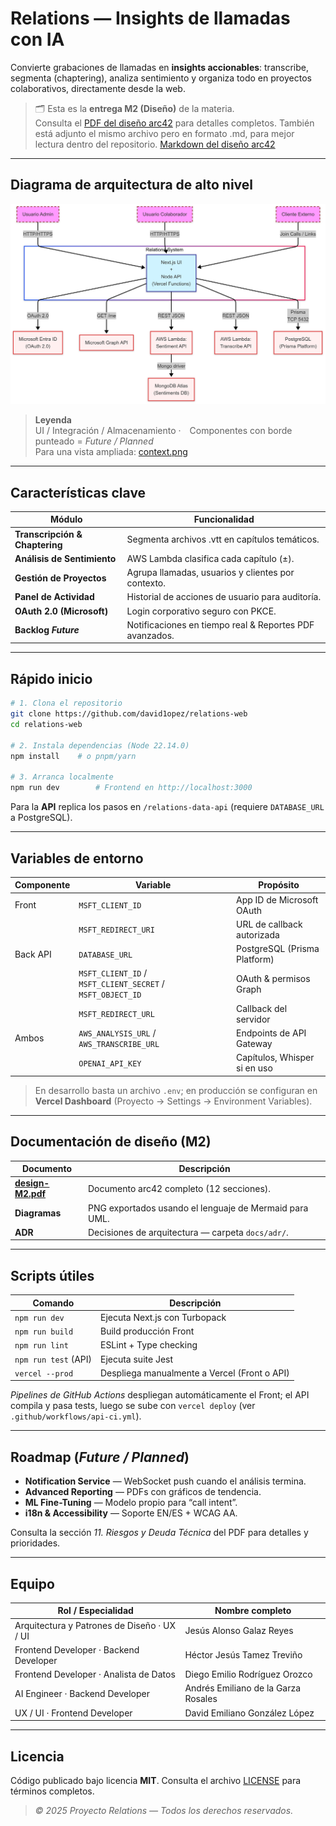 # Relations — Insights de llamadas con IA

Convierte grabaciones de llamadas en **insights accionables**: transcribe, segmenta (chaptering),
analiza sentimiento y organiza todo en proyectos colaborativos, directamente desde la web.

> 🗂️ Esta es la **entrega M2 (Diseño)** de la materia.  
> Consulta el [PDF del diseño arc42](docs/arc42/design-M2.pdf) para detalles completos.
> También está adjunto el mismo archivo pero en formato .md, para mejor lectura dentro del repositorio. [Markdown del diseño arc42](docs/arc42/design-M2.md)

---

## Diagrama de arquitectura de alto nivel

![Diagrama de arquitectura](docs/diagrams/context.png)

> **Leyenda**  
> UI / Integración / Almacenamiento · Componentes con borde punteado = _Future / Planned_  
> Para una vista ampliada: [context.png](docs/diagrams/context.png)

---

## Características clave

| Módulo | Funcionalidad |
|--------|---------------|
| **Transcripción & Chaptering** | Segmenta archivos .vtt en capítulos temáticos. |
| **Análisis de Sentimiento** | AWS Lambda clasifica cada capítulo (±). |
| **Gestión de Proyectos** | Agrupa llamadas, usuarios y clientes por contexto. |
| **Panel de Actividad** | Historial de acciones de usuario para auditoría. |
| **OAuth 2.0 (Microsoft)** | Login corporativo seguro con PKCE. |
| **Backlog _Future_** | Notificaciones en tiempo real & Reportes PDF avanzados. |

---

## Rápido inicio

```bash
# 1. Clona el repositorio
git clone https://github.com/david1opez/relations-web
cd relations-web

# 2. Instala dependencias (Node 22.14.0)
npm install    # o pnpm/yarn

# 3. Arranca localmente
npm run dev        # Frontend en http://localhost:3000
````

Para la **API** replica los pasos en `/relations-data-api` (requiere `DATABASE_URL` a PostgreSQL).

---

## Variables de entorno

| Componente | Variable                                                   | Propósito                    |
| ---------- | ---------------------------------------------------------- | ---------------------------- |
| Front      | `MSFT_CLIENT_ID`                                           | App ID de Microsoft OAuth    |
|            | `MSFT_REDIRECT_URI`                                        | URL de callback autorizada   |
| Back API   | `DATABASE_URL`                                             | PostgreSQL (Prisma Platform) |
|            | `MSFT_CLIENT_ID` / `MSFT_CLIENT_SECRET` / `MSFT_OBJECT_ID` | OAuth & permisos Graph       |
|            | `MSFT_REDIRECT_URL`                                        | Callback del servidor        |
| Ambos      | `AWS_ANALYSIS_URL` / `AWS_TRANSCRIBE_URL`                  | Endpoints de API Gateway     |
|            | `OPENAI_API_KEY`                                           | Capítulos, Whisper si en uso |

> En desarrollo basta un archivo `.env`; en producción se configuran en **Vercel Dashboard**
> (Proyecto → Settings → Environment Variables).

---

## Documentación de diseño (M2)

| Documento                               | Descripción                                          |
| --------------------------------------- | ---------------------------------------------------- |
| **[design-M2.pdf](docs/design-M2.pdf)** | Documento arc42 completo (12 secciones). |
| **Diagramas**                           | PNG exportados usando el lenguaje de  Mermaid para UML.          |
| **ADR**                                 | Decisiones de arquitectura — carpeta `docs/adr/`.    |

---

## Scripts útiles

| Comando          | Descripción                                  |
| ---------------- | -------------------------------------------- |
| `npm run dev`       | Ejecuta Next.js con Turbopack                |
| `npm run build`     | Build producción Front                       |
| `npm run lint`      | ESLint + Type checking                       |
| `npm run test` (API) | Ejecuta suite Jest                           |
| `vercel --prod`  | Despliega manualmente a Vercel (Front o API) |

*Pipelines de GitHub Actions* despliegan automáticamente el Front; el API
compila y pasa tests, luego se sube con `vercel deploy` (ver `.github/workflows/api-ci.yml`).

---

## Roadmap (*Future / Planned*)

* **Notification Service** — WebSocket push cuando el análisis termina.
* **Advanced Reporting** — PDFs con gráficos de tendencia.
* **ML Fine-Tuning** — Modelo propio para “call intent”.
* **i18n & Accessibility** — Soporte EN/ES + WCAG AA.

Consulta la sección *11. Riesgos y Deuda Técnica* del PDF para detalles y prioridades.

---

## Equipo

| Rol / Especialidad                                         | Nombre completo                              | 
| ---------------------------------------------------------- | -------------------------------------------- |
| Arquitectura y Patrones de Diseño · UX / UI                | Jesús Alonso Galaz Reyes                     | 
| Frontend Developer · Backend Developer                     | Héctor Jesús Tamez Treviño                   |  
| Frontend Developer · Analista de Datos                     | Diego Emilio Rodríguez Orozco                | 
| AI Engineer · Backend Developer                            | Andrés Emiliano de la Garza Rosales          | 
| UX / UI · Frontend Developer                               | David Emiliano González López                |




---

## Licencia

Código publicado bajo licencia **MIT**.
Consulta el archivo [LICENSE](LICENSE) para términos completos.

> *© 2025 Proyecto Relations — Todos los derechos reservados.*
